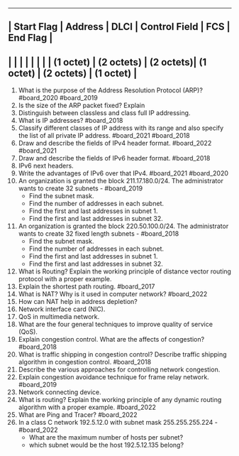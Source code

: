 ------------------------------------------------------------------
| Start Flag | Address  | DLCI | Control Field | FCS | End Flag |
------------------------------------------------------------------
|            |          |      |               |     |          |
|  (1 octet) | (2 octets) | (2 octets)| (1 octet) | (2 octets) | (1 octet) |
------------------------------------------------------------------



1. What is the purpose of the Address Resolution Protocol (ARP)? #board_2020 #board_2019 
2. Is the size of the ARP packet fixed? Explain
3. Distinguish between classless and class full IP addressing.
4. What is IP addresses? #board_2018 
5. Classify different classes of IP address with its range and also specify the list of all private IP address. #board_2021 #board_2018 
6. Draw and describe the fields of  IPv4 header format. #board_2022 #board_2021 
7. Draw and describe the fields of IPv6 header format. #board_2018 
8. IPv6 next headers.
9. Write the advantages of IPv6 over that IPv4. #board_2021 #board_2020 
10. An organization is granted the block 211.17.180.0/24. The administrator wants to create 32 subnets - #board_2019 
	- Find the subnet mask.
	- Find the number of addresses in each subnet.
	- Find the first and last addresses in subnet 1.
	- Find the first and last addresses in subnet 32.
11. An organization is granted the block 220.50.100.0/24. The administrator wants to create 32 fixed length subnets - #board_2018 
	- Find the subnet mask.
	- Find the number of addresses in each subnet.
	- Find the first and last addresses in subnet 1.
	- Find the first and last addresses in subnet 32.
12. What is Routing? Explain the working principle of distance vector routing protocol with a proper example.
13. Explain the shortest path routing. #board_2017 
14. What is NAT? Why is it used in computer network? #board_2022 
15. How can NAT help in address depletion?
16. Network interface card (NIC).
17. QoS in multimedia network.
18. What are the four general techniques to improve quality of service (QoS).
19. Explain congestion control. What are the affects of congestion? #board_2018 
20. What is traffic shipping in congestion control? Describe traffic shipping algorithm in congestion control. #board_2018 
21. Describe the various approaches for controlling network congestion.
22. Explain congestion avoidance technique for frame relay network. #board_2019 
23. Network connecting device.
24. What is routing? Explain the working principle of any dynamic routing algorithm with a proper example. #board_2022 
25. What are Ping and Tracer? #board_2022 
26. In a class C network 192.5.12.0 with subnet mask 255.255.255.224 - #board_2022 
	- What are the maximum number of hosts per subnet?
	- which subnet would be the host 192.5.12.135 belong?